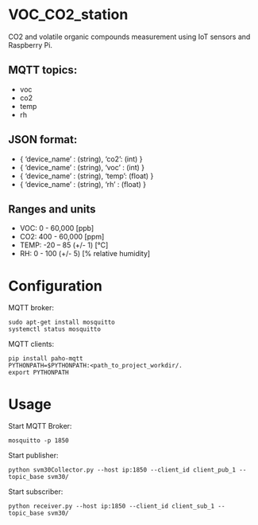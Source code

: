 # VOC_CO2_station
CO2 and volatile organic compounds measurement using IoT sensors and Raspberry Pi.

## MQTT topics:
- voc
- co2
- temp
- rh

## JSON format:
- { ‘device_name’ : (string), ‘co2’: (int) }
- { ‘device_name’ : (string), ‘voc’ : (int) }
- { ‘device_name’ : (string), ‘temp’: (float) }
- { ‘device_name’ : (string), ‘rh’ : (float) }

## Ranges and units
- VOC:     0  - 60,000           [ppb]
- CO2:    400 - 60,000           [ppm]
- TEMP:   -20 – 85      (+/- 1)  [°C]
- RH:      0  - 100     (+/- 5)  [% relative humidity]

# Configuration
MQTT broker:
```
sudo apt-get install mosquitto
systemctl status mosquitto
```

MQTT clients:
```
pip install paho-mqtt
PYTHONPATH=$PYTHONPATH:<path_to_project_workdir/.
export PYTHONPATH
```

# Usage
Start MQTT Broker:
```
mosquitto -p 1850
```

Start publisher:
```{python3.8}
python svm30Collector.py --host ip:1850 --client_id client_pub_1 --topic_base svm30/
```

Start subscriber:
```{python3.8}
python receiver.py --host ip:1850 --client_id client_sub_1 --topic_base svm30/
```
